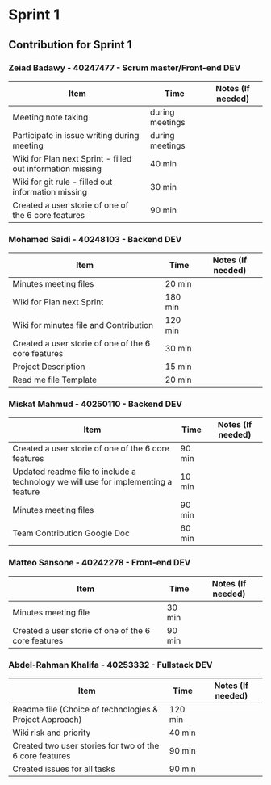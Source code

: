 # Sprint 1
## Contribution for Sprint 1

### Zeiad Badawy - 40247477 - Scrum master/Front-end DEV
| Item                        | Time      | Notes (If needed)                                               |
|-----------------------------|-----------|------------------------------------------------------------------|
| Meeting note taking         | during meetings |                |
| Participate in issue writing during meeting | during meetings |  |
| Wiki for Plan next Sprint - filled out information missing | 40 min |                                             |
| Wiki for git rule - filled out information missing | 30 min |                                             |
| Created a user storie of one of the 6 core features | 90 min |                           |


### Mohamed Saidi - 40248103 - Backend DEV
| Item                        | Time      | Notes (If needed)                                               |
|-----------------------------|-----------|------------------------------------------------------------------|
| Minutes meeting files       | 20 min    |                         |
| Wiki for Plan next Sprint   | 180 min    |                                                    |
| Wiki for minutes file and Contribution | 120 min | 
| Created a user storie of one of the 6 core features | 30 min |                           |
| Project Description         | 15 min    |                                                        |
| Read me file Template       |    20 min       |                                                     |






### Miskat Mahmud - 40250110 - Backend DEV
| Item                        | Time      | Notes (If needed)                                               |
|-----------------------------|-----------|------------------------------------------------------------------|
| Created a user storie of one of the 6 core features | 90 min |                           |
| Updated readme file to include a technology we will use for implementing a feature | 10 min |                                             |
| Minutes meeting files       | 90 min    |                         |
| Team Contribution Google Doc| 60 min   |



### Matteo Sansone - 40242278 - Front-end DEV
| Item                        | Time      | Notes (If needed)                                               |
|-----------------------------|-----------|------------------------------------------------------------------|
| Minutes meeting file        | 30 min    |                         |
| Created a user storie of one of the 6 core features | 90 min |                           |



### Abdel-Rahman Khalifa - 40253332 - Fullstack DEV
| Item                        | Time      | Notes (If needed)                                               |
|-----------------------------|-----------|------------------------------------------------------------------|
| Readme file (Choice of technologies & Project Approach) | 120 min |                                       |
| Wiki risk and priority      | 40 min    |  
| Created two user stories for two of the 6 core features | 90 min |                           |
| Created issues for all tasks| 90 min    |               |

